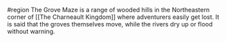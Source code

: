 #region
The Grove Maze is a range of wooded hills in the Northeastern corner of [[The Charneault Kingdom]] where adventurers easily get lost. It is said that the groves themselves move, while the rivers dry up or flood without warning.